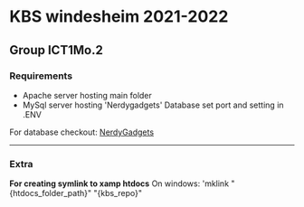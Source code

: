 # KBS windesheim 2021-2022
## Group ICT1Mo.2


### Requirements
- Apache server hosting main folder
- MySql server hosting 'Nerdygadgets' Database set port and setting in .ENV

For database checkout: [NerdyGadgets](https://www.dropbox.com/s/8iet4y5qr616vxf/Nerdygadgets_database.sql?dl=0)

---

### Extra
**For creating symlink to xamp htdocs**
On windows: 'mklink "{htdocs_folder_path}" "{kbs_repo}"
